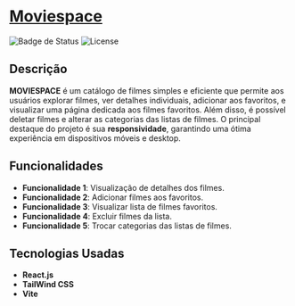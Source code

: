 # [Moviespace](https://miguelraveli.github.io/moviespace/)

![Badge de Status](https://img.shields.io/badge/build-passing-brightgreen) ![License](https://img.shields.io/badge/license-MIT-blue)

## Descrição

**MOVIESPACE** é um catálogo de filmes simples e eficiente que permite aos usuários explorar filmes, ver detalhes individuais, adicionar aos favoritos, e visualizar uma página dedicada aos filmes favoritos. Além disso, é possível deletar filmes e alterar as categorias das listas de filmes. O principal destaque do projeto é sua **responsividade**, garantindo uma ótima experiência em dispositivos móveis e desktop.

## Funcionalidades

- **Funcionalidade 1**: Visualização de detalhes dos filmes.
- **Funcionalidade 2**: Adicionar filmes aos favoritos.
- **Funcionalidade 3**: Visualizar lista de filmes favoritos.
- **Funcionalidade 4**: Excluir filmes da lista.
- **Funcionalidade 5**: Trocar categorias das listas de filmes.

## Tecnologias Usadas

- **React.js**
- **TailWind CSS**
- **Vite**
